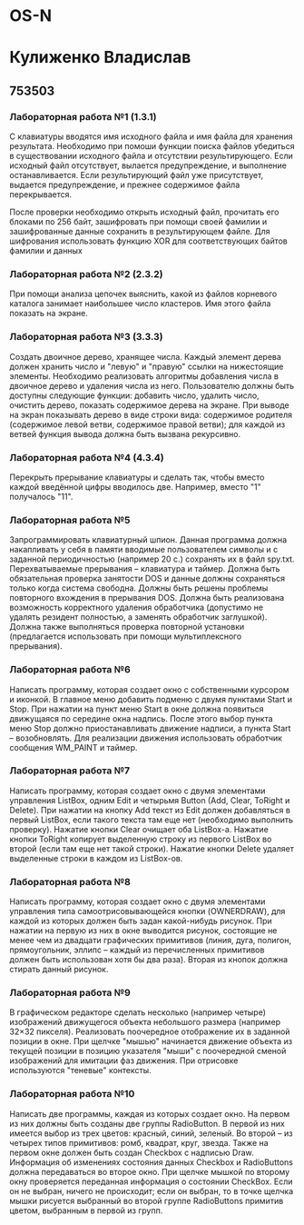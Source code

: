 # OS-N
# Кулиженко Владислав
## 753503
### Лабораторная работа №1 (1.3.1)
С клавиатуры вводятся имя исходного файла и имя файла для
хранения результата. Необходимо при помоши функции поиска файлов
убедиться в существовании исходного файла и отсутствии результирующего.
Если исходный файл отсутствует, вылается предупреждение, и выполнение
останавливается. Если результирующий файл уже присутствует, выдается
предупреждение, и прежнее содержимое файла перекрывается.

После проверки необходимо открыть исходный файл, прочитать его
блоками по 256 байт, зашифровать при помощи своей фамилии и зашифрованные 
данные сохранить в результирующем файле. Для шифрования использовать функцию 
ХОR для соответствующих байтов фамилии и данных

### Лабораторная работа №2 (2.3.2)
При помощи анализа цепочек выяснить, какой из файлов корневого каталога 
занимает наибольшее число кластеров. Имя этого файла показать на экране.

### Лабораторная работа №3 (3.3.3)
Создать двоичное дерево, хранящее числа. Каждый элемент дерева должен хранить число и "левую" и "правую" ссылки на нижестоящие элементы. Необходимо реализовать алгоритмы добавления числа в двоичное дерево и удаления числа из него. Пользователю должны быть доступны следующие функции: добавить число, удалить число, очистить дерево, показать содержимое дерева на экране. При выводе на экран показывать дерево в виде строки вида: содержимое родителя (содержимое левой ветви, содержимое правой ветви); для каждой из ветвей функция вывода должна быть вызвана рекурсивно.

### Лабораторная работа №4 (4.3.4)
Перекрыть прерывание клавиатуры и сделать так, чтобы вместо каждой введённой цифры вводилось две.
Например, вместо "1" получалось "11".

### Лабораторная работа №5
Запрограммировать клавиатурный шпион. Данная программа должна накапливать у себя в памяти вводимые пользователем символы и с заданной периодичностью (например 20 с.) сохранять их в файл spy.txt. Перехватываемые прерывания – клавиатура и таймер. Должна быть обязательная проверка занятости DOS и данные должны сохраняться только когда система свободна. Должны быть решены проблемы повторного вхождения в прерывания DOS. Должна быть реализована возможность корректного удаления обработчика (допустимо не удалять резидент полностью, а заменять обработчик заглушкой). Должна также выполняться проверка повторной установки (предлагается использовать при помощи мультиплексного прерывания).

### Лабораторная работа №6
Написать программу, которая создает окно с собственными курсором и иконкой. В главное меню добавить подменю с двумя пунктами Start и Stop. При нажатии на пункт меню Start в окне должна появиться движущаяся по середине окна надпись. После этого выбор пункта меню Stop должно приостанавливать движение надписи, а пункта Start – возобновлять. Для реализации движения использовать обработчик сообщения WM_PAINT и таймер.

### Лабораторная работа №7
Написать программу, которая создает окно с двумя элементами управления ListBox, одним Edit и четырьмя Button (Add, Clear, ToRight и Delete). При нажатии на кнопку Add текст из Edit должен добавляться в первый ListBox, если такого текста там еще нет (необходимо выполнить проверку). Нажатие кнопки Clear очищает оба ListBox-а. Нажатие кнопки ToRight копирует выделенную строку из первого ListBox во второй (если там еще нет такой строки). Нажатие кнопки Delete удаляет выделенные строки в каждом из ListBox-ов.

### Лабораторная работа №8
Написать программу, которая создает окно с двумя элементами управления типа самоотрисовывающейся кнопки (OWNERDRAW), для каждой из которых должен быть задан какой-нибудь рисунок. При нажатии на первую из них в окне выводится рисунок, состоящие не менее чем из двадцати графических примитивов (линия, дуга, полигон, прямоугольник, эллипс – каждый из перечисленных примитивов должен быть использован хотя бы два раза). Вторая из кнопок должна стирать данный рисунок.

### Лабораторная работа №9
В графическом редакторе сделать несколько (например четыре) изображений движущегося объекта небольшого размера (например 32×32 пикселя). Реализовать поочередное отображение их в заданной позиции в окне. При щелчке "мышью" начинается движение объекта из текущей позиции в позицию указателя "мыши" с поочередной сменой изображений для имитации фаз движения. При отрисовке используются "теневые" контексты.

### Лабораторная работа №10
Написать две программы, каждая из которых создает окно. На первом из них должны быть созданы две группы RadioButton. В первой из них имеется выбор из трех цветов: красный, синий, зеленый. Во второй – из четырех типов примитивов: ромб, квадрат, круг, звезда. Также на первом окне должен быть создан Checkbox c надписью Draw. Информация об изменениях состояния данных Checkbox и RadioButtons должна передаваться во второе окно. При щелчке мышкой по второму окну проверяется переданная информация о состоянии CheckBox. Если он не выбран, ничего не происходит; если он выбран, то в точке щелчка мышки рисуется выбранный во второй группе RadioButtons примитив цветом, выбранным в первой из групп.



